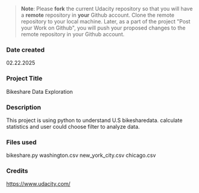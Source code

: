 >**Note**: Please **fork** the current Udacity repository so that you will have a **remote** repository in **your** Github account. Clone the remote repository to your local machine. Later, as a part of the project "Post your Work on Github", you will push your proposed changes to the remote repository in your Github account.

### Date created
02.22.2025

### Project Title
Bikeshare Data Exploration 

### Description
This project is using python to understand U.S bikesharedata. calculate statistics and user could choose filter to analyze data.

### Files used
bikeshare.py
washington.csv
new_york_city.csv
chicago.csv

### Credits
https://www.udacity.com/

